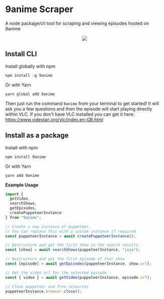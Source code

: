# 9anime Scraper

A node package/cli tool for scraping and viewing episodes hosted on 9anime

<p align="center">
  <img src="example.gif"/>
</p>

## Install CLI

Install globally with npm

```
npm install -g 9anime
```

Or with Yarn

```
yarn global add 9anime
```

Then just run the command `9anime` from your terminal to get started! It will ask you a few questions and then the episode will start playing directly within VLC. If you don't have VLC installed you can get it here: https://www.videolan.org/vlc/index.en-GB.html

## Install as a package

Install with npm

```
npm install 9anime
```

Or with Yarn

```
yarn add 9anime
```

**Example Usage**

```ts
import {
  getVideo,
  searchShows,
  getEpisodes,
  createPuppeteerInstance
} from "9anime";

// Create a new instance of puppeteer,
// You can replace this with a custom instance if required
const puppeteerInstance = await createPuppeteerInstance();

// Destructure and get the first show in the search results
const [show] = await searchShows(puppeteerInstance, "jojo");

// Destructure and get the first episode of that show
const [episode] = await getEpisodes(puppeteerInstance, show.url);

// Get the video url for the selected episode
const { video } = await getVideo(puppeteerInstance, episode.url);

// Close puppeteer and free resources
puppeteerInstance.browser.close();
```
